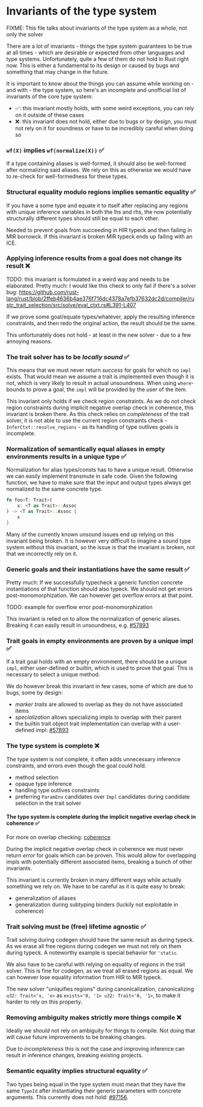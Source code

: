# Invariants of the type system

FIXME: This file talks about invariants of the type system as a whole, not only the solver

There are a lot of invariants - things the type system guarantees to be true at all times -
which are desirable or expected from other languages and type systems. Unfortunately, quite
a few of them do not hold in Rust right now. This is either a fundamental to its design or
caused by bugs and something that may change in the future.

It is important to know about the things you can assume while working on - and with - the
type system, so here's an incomplete and unofficial list of invariants of
the core type system:

- ✅: this invariant mostly holds, with some weird exceptions, you can rely on it outside
of these cases
- ❌: this invariant does not hold, either due to bugs or by design, you must not rely on
it for soundness or have to be incredibly careful when doing so

### `wf(X)` implies `wf(normalize(X))` ✅

If a type containing aliases is well-formed, it should also be
well-formed after normalizing said aliases. We rely on this as
otherwise we would have to re-check for well-formedness for these
types.

### Structural equality modulo regions implies semantic equality ✅

If you have a some type and equate it to itself after replacing any regions with unique
inference variables in both the lhs and rhs, the now potentially structurally different
types should still be equal to each other.

Needed to prevent goals from succeeding in HIR typeck and then failing in MIR borrowck.
If this invariant is broken MIR typeck ends up failing with an ICE.

### Applying inference results from a goal does not change its result ❌

TODO: this invariant is formulated in a weird way and needs to be elaborated.
Pretty much: I would like this check to only fail if there's a solver bug:
https://github.com/rust-lang/rust/blob/2ffeb4636b4ae376f716dc4378a7efb37632dc2d/compiler/rustc_trait_selection/src/solve/eval_ctxt.rs#L391-L407

If we prove some goal/equate types/whatever, apply the resulting inference constraints,
and then redo the original action, the result should be the same.

This unfortunately does not hold - at least in the new solver - due to a few annoying reasons.

### The trait solver has to be *locally sound* ✅

This means that we must never return *success* for goals for which no `impl` exists. That would
mean we assume a trait is implemented even though it is not, which is very likely to result in
actual unsoundness. When using `where`-bounds to prove a goal, the `impl` will be provided by the
user of the item.

This invariant only holds if we check region constraints. As we do not check region constraints
during implicit negative overlap check in coherence, this invariant is broken there. As this check
relies on *completeness* of the trait solver, it is not able to use the current region constraints
check - `InferCtxt::resolve_regions` - as its handling of type outlives goals is incomplete.

### Normalization of semantically equal aliases in empty environments results in a unique type ✅

Normalization for alias types/consts has to have a unique result. Otherwise we can easily 
implement transmute in safe code. Given the following function, we have to make sure that
the input and output types always get normalized to the same concrete type.

```rust
fn foo<T: Trait>(
    x: <T as Trait>::Assoc
) -> <T as Trait>::Assoc {
    x
}
```

Many of the currently known unsound issues end up relying on this invariant being broken.
It is however very difficult to imagine a sound type system without this invariant, so
the issue is that the invariant is broken, not that we incorrectly rely on it.

### Generic goals and their instantiations have the same result ✅

Pretty much: If we successfully typecheck a generic function concrete instantiations
of that function should also typeck. We should not get errors post-monomorphization.
We can however get overflow errors at that point.

TODO: example for overflow error post-monomorphization

This invariant is relied on to allow the normalization of generic aliases. Breaking
it can easily result in unsoundness, e.g. [#57893](https://github.com/rust-lang/rust/issues/57893)

### Trait goals in empty environments are proven by a unique impl ✅

If a trait goal holds with an empty environment, there should be a unique `impl`,
either user-defined or builtin, which is used to prove that goal. This is
necessary to select a unique method.

We do however break this invariant in few cases, some of which are due to bugs,
some by design:
- *marker traits* are allowed to overlap as they do not have associated items
- *specialization* allows specializing impls to overlap with their parent
- the builtin trait object trait implementation can overlap with a user-defined impl:
[#57893]

### The type system is complete ❌

The type system is not complete, it often adds unnecessary inference constraints, and errors
even though the goal could hold.

- method selection
- opaque type inference
- handling type outlives constraints
- preferring `ParamEnv` candidates over `Impl` candidates during candidate selection
in the trait solver

#### The type system is complete during the implicit negative overlap check in coherence ✅

For more on overlap checking: [coherence]

During the implicit negative overlap check in coherence we must never return *error* for
goals which can be proven. This would allow for overlapping impls with potentially different
associated items, breaking a bunch of other invariants.

This invariant is currently broken in many different ways while actually something we rely on.
We have to be careful as it is quite easy to break:
- generalization of aliases
- generalization during subtyping binders (luckily not exploitable in coherence)

### Trait solving must be (free) lifetime agnostic ✅

Trait solving during codegen should have the same result as during typeck. As we erase
all free regions during codegen we must not rely on them during typeck. A noteworthy example
is special behavior for `'static`.

We also have to be careful with relying on equality of regions in the trait solver.
This is fine for codegen, as we treat all erased regions as equal. We can however
lose equality information from HIR to MIR typeck.

The new solver "uniquifies regions" during canonicalization, canonicalizing `u32: Trait<'x, 'x>`
as `exists<'0, '1> u32: Trait<'0, '1>`, to make it harder to rely on this property.

### Removing ambiguity makes strictly more things compile ❌

Ideally we *should* not rely on ambiguity for things to compile.
Not doing that will cause future improvements to be breaking changes.

Due to *incompleteness* this is not the case and improving inference can result in inference
changes, breaking existing projects.

### Semantic equality implies structural equality ✅

Two types being equal in the type system must mean that they have the
same `TypeId` after instantiating their generic parameters with concrete
arguments. This currently does not hold: [#97156].

[#57893]: https://github.com/rust-lang/rust/issues/57893
[#97156]: https://github.com/rust-lang/rust/issues/97156
[#114936]: https://github.com/rust-lang/rust/issues/114936
[coherence]:  ../coherence.md
